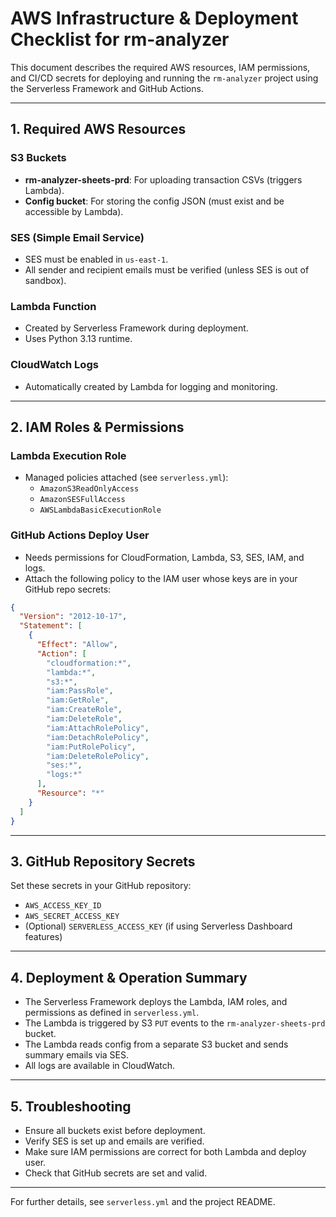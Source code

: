 # AWS Infrastructure & Deployment Checklist for rm-analyzer

This document describes the required AWS resources, IAM permissions, and CI/CD secrets for deploying and running the `rm-analyzer` project using the Serverless Framework and GitHub Actions.

---

## 1. Required AWS Resources

### S3 Buckets
- **rm-analyzer-sheets-prd**: For uploading transaction CSVs (triggers Lambda).
- **Config bucket**: For storing the config JSON (must exist and be accessible by Lambda).

### SES (Simple Email Service)
- SES must be enabled in `us-east-1`.
- All sender and recipient emails must be verified (unless SES is out of sandbox).

### Lambda Function
- Created by Serverless Framework during deployment.
- Uses Python 3.13 runtime.

### CloudWatch Logs
- Automatically created by Lambda for logging and monitoring.

---

## 2. IAM Roles & Permissions

### Lambda Execution Role
- Managed policies attached (see `serverless.yml`):
  - `AmazonS3ReadOnlyAccess`
  - `AmazonSESFullAccess`
  - `AWSLambdaBasicExecutionRole`

### GitHub Actions Deploy User
- Needs permissions for CloudFormation, Lambda, S3, SES, IAM, and logs.
- Attach the following policy to the IAM user whose keys are in your GitHub repo secrets:

```json
{
  "Version": "2012-10-17",
  "Statement": [
    {
      "Effect": "Allow",
      "Action": [
        "cloudformation:*",
        "lambda:*",
        "s3:*",
        "iam:PassRole",
        "iam:GetRole",
        "iam:CreateRole",
        "iam:DeleteRole",
        "iam:AttachRolePolicy",
        "iam:DetachRolePolicy",
        "iam:PutRolePolicy",
        "iam:DeleteRolePolicy",
        "ses:*",
        "logs:*"
      ],
      "Resource": "*"
    }
  ]
}
```

---

## 3. GitHub Repository Secrets

Set these secrets in your GitHub repository:
- `AWS_ACCESS_KEY_ID`
- `AWS_SECRET_ACCESS_KEY`
- (Optional) `SERVERLESS_ACCESS_KEY` (if using Serverless Dashboard features)

---

## 4. Deployment & Operation Summary

- The Serverless Framework deploys the Lambda, IAM roles, and permissions as defined in `serverless.yml`.
- The Lambda is triggered by S3 `PUT` events to the `rm-analyzer-sheets-prd` bucket.
- The Lambda reads config from a separate S3 bucket and sends summary emails via SES.
- All logs are available in CloudWatch.

---

## 5. Troubleshooting

- Ensure all buckets exist before deployment.
- Verify SES is set up and emails are verified.
- Make sure IAM permissions are correct for both Lambda and deploy user.
- Check that GitHub secrets are set and valid.

---

For further details, see `serverless.yml` and the project README.
